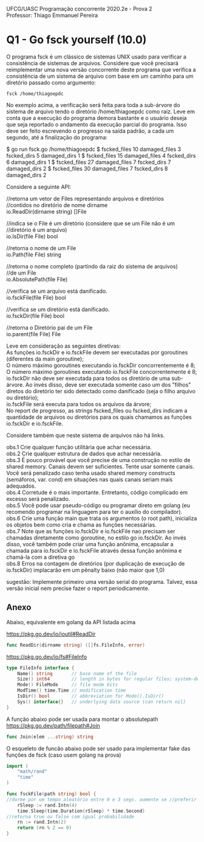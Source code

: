 UFCG/UASC Programação concorrente 2020.2e - Prova 2  
Professor: Thiago Emmanuel Pereira

# Q1 - Go fsck yourself (10.0)

O programa fsck é um clássico de sistemas UNIX usado para verificar a
consistência de sistemas de arquivos. Considere que você precisará
reimplementar uma nova versão concorrente deste programa que verifica a
consistência de um sistema de arquivo com base em um caminho para um
diretório passado como argumento:

```
fsck /home/thiagoepdc
```

No exemplo acima, a verificação será feita para toda a sub-árvore do
sistema de arquivo tendo o diretório /home/thiagoepdc como raiz. Leve
em conta que a execução do programa demora bastante e o usuário deseja
que seja reportado o andamento da execução parcial do programa. Isso
deve ser feito escrevendo o progresso na saída padrão, a cada um
segundo, até a finalização do programa:

$  go run fsck.go /home/thiagoepdc
$ fscked\_files 10 damaged\_files 3 fscked\_dirs 5 damaged\_dirs 1
$ fscked\_files 15 damaged\_files 4 fscked\_dirs 6 damaged\_dirs 1
$ fscked\_files 27 damaged\_files 7 fscked\_dirs 7 damaged\_dirs 2
$ fscked\_files 30 damaged\_files 7 fscked\_dirs 8 damaged\_dirs 2


Considere a seguinte API:

//retorna um vetor de Files representando arquivos e diretórios  
//contidos no diretório de nome dirname  
io.ReadDir(dirname string) []File

//indica se o File é um diretório (considere que se um File não é um  
//diretório é um arquivo)  
io.IsDir(file File) bool

//retorna o nome de um File  
io.Path(file File) string

//retorna o nome completo (partindo da raiz do sistema de arquivos)  
//de um File  
io.AbsolutePath(file File)

//verifica se um arquivo está danificado.  
io.fsckFile(file File) bool

//verifica se um diretório está danificado.  
io.fsckDir(file File) bool

//retorna o Diretório pai de um File  
io.parent(file File) File

Leve em consideração as seguintes diretivas:  
As funções io.fsckDir e io.fsckFile devem ser executadas por goroutines
(diferentes da main goroutine);  
O número máximo goroutines executando io.fsckDir concorrentemente é 8;  
O número máximo goroutines executando io.fsckFile concorrentemente é 8;  
io.fsckDir não deve ser executada para todos os diretório de uma
sub-árvore. Ao invés disso, deve ser executada somente caso um dos
"filhos" diretos do diretório ter sido detectado como danificado (seja
o filho arquivo ou diretório);  
io.fsckFile será executa para todos os arquivos da árvore;  
No report de progresso, as strings fscked\_files ou fscked\_dirs
indicam a quantidade de arquivos ou diretórios para os quais chamamos
as funções io.fsckDir e io.fsckFile.

Considere também que neste sistema de arquivos não há links.

obs.1 Crie qualquer função utilitária que achar necessária.  
obs.2 Crie qualquer estrutura de dados que achar necessária.  
obs.3 É pouco provável que você precise de uma construção no estilo de
shared memory. Canais devem ser suficientes. Tente usar somente canais.
Você será penalizado caso tenha usado shared memory constructs
(semáforos, var. cond) em situações nas quais canais seriam mais
adequados.  
obs.4 Corretude é o mais importante. Entretanto, código complicado em
excesso será penalizado.  
obs.5 Você pode usar pseudo-código ou programar direto em golang (eu
recomendo programar na linguagem para ter o auxílio do compilador).  
obs.6 Crie uma função main que trata os argumentos (o root path),
inicializa os objetos bem como cria e chama as funções necessárias.  
obs.7 Note que as funções io.fsckDir e io.fsckFile nao precisam ser
chamadas diretamente como goroutine, no estilo go io.fsckDir. Ao invés
disso, você também pode criar uma função anônima, encapsular a chamada
para io.fsckDir e io.fsckFile através dessa função anônima e chamá-la
com a diretiva go  
obs.8 Erros na contagem de diretórios (por duplicação de execução de
io.fsckDir) implacarão em um pênalty baixo (não maior que 1,0)  

sugestão: Implemente primeiro uma versão serial do programa. Talvez,
essa versão inicial nem precise fazer o report periodicamente.

## Anexo

Abaixo, equivalente em golang da API listada acima

https://pkg.go.dev/io/ioutil#ReadDir 
```go
func ReadDir(dirname string) ([]fs.FileInfo, error)
```

https://pkg.go.dev/io/fs#FileInfo
```go
type FileInfo interface {
	Name() string       // base name of the file
	Size() int64        // length in bytes for regular files; system-dependent for others
	Mode() FileMode     // file mode bits
	ModTime() time.Time // modification time
	IsDir() bool        // abbreviation for Mode().IsDir()
	Sys() interface{}   // underlying data source (can return nil)
}
```

A função abaixo pode ser usada para montar o absolutepath
https://pkg.go.dev/path/filepath#Join 
```go
func Join(elem ...string) string
```

O esqueleto de funcão abaixo pode ser usado para implementar fake das funções de fsck (caso usem golang na prova)

```go
import (
    "math/rand"
    "time"
)

func fsckFile(path string) bool {
//dorme por um tempo aleatório entre 0 e 3 segs. aumente se //preferir
    rSleep := rand.Intn(4)
    time.Sleep(time.Duration(rSleep) * time.Second)
//retorna true ou false com igual probabilidade
    rn := rand.Intn(2)
    return (rn % 2 == 0)
}
```
